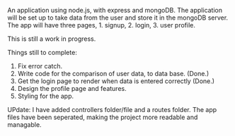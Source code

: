 An application using node.js, with express and mongoDB.
The application will be set up to take data from the user and store it in the mongoDB server.
The app will have three pages, 1. signup, 2. login, 3. user profile. 

This is still a work in progress. 

Things still to complete:

1. Fix error catch. 
2. Write code for the comparison of user data, to data base. (Done.)
3. Get the login page to render when data is entered correctly (Done.)
4. Design the profile page and features.
5. Styling for the app.

 

UPdate: I have added controllers folder/file and a routes folder. The app files have been seperated, making
the project more readable and managable. 








